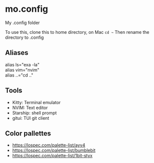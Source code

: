 # mo.config
My .config folder

To use this, clone this to home directory, on Mac `cd ~`
Then rename the directory to .config

## Aliases
alias ls="exa -la" \
alias vim="nvim" \
alias ..="cd .." 

## Tools
- Kitty: Terminal emulator
- NVIM: Text editor
- Starship: shell prompt
- gitui: TUI git client


## Color pallettes
- https://lospec.com/palette-list/ayy4
- https://lospec.com/palette-list/bumblebit
- https://lospec.com/palette-list/1bit-styx
